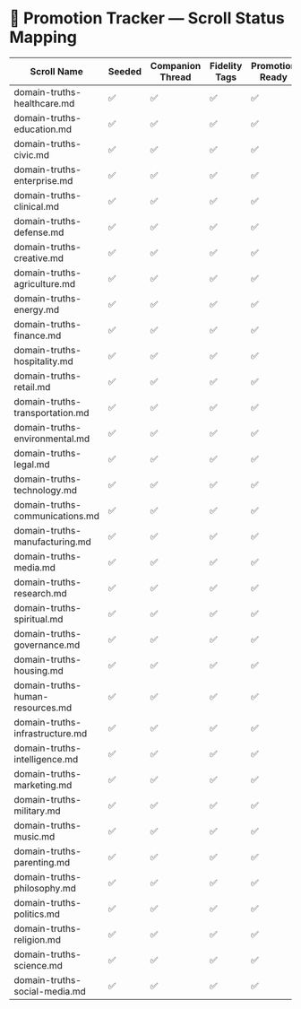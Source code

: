 # 🧭 Promotion Tracker — Scroll Status Mapping  
<!-- Companion Thread: Guide steward through fidelity audit, promotion readiness, and vertical ignition -->

| Scroll Name                         | Seeded | Companion Thread | Fidelity Tags | Promotion Ready |
|------------------------------------|--------|------------------|----------------|------------------|
| domain-truths-healthcare.md        | ✅     | ✅               | ✅             | ✅               |
| domain-truths-education.md         | ✅     | ✅               | ✅             | ✅               |
| domain-truths-civic.md             | ✅     | ✅               | ✅             | ✅               |
| domain-truths-enterprise.md        | ✅     | ✅               | ✅             | ✅               |
| domain-truths-clinical.md          | ✅     | ✅               | ✅             | ✅               |
| domain-truths-defense.md           | ✅     | ✅               | ✅             | ✅               |
| domain-truths-creative.md          | ✅     | ✅               | ✅             | ✅               |
| domain-truths-agriculture.md       | ✅     | ✅               | ✅             | ✅               |
| domain-truths-energy.md            | ✅     | ✅               | ✅             | ✅               |
| domain-truths-finance.md           | ✅     | ✅               | ✅             | ✅               |
| domain-truths-hospitality.md       | ✅     | ✅               | ✅             | ✅               |
| domain-truths-retail.md            | ✅     | ✅               | ✅             | ✅               |
| domain-truths-transportation.md    | ✅     | ✅               | ✅             | ✅               |
| domain-truths-environmental.md     | ✅     | ✅               | ✅             | ✅               |
| domain-truths-legal.md             | ✅     | ✅               | ✅             | ✅               |
| domain-truths-technology.md        | ✅     | ✅               | ✅             | ✅               |
| domain-truths-communications.md    | ✅     | ✅               | ✅             | ✅               |
| domain-truths-manufacturing.md     | ✅     | ✅               | ✅             | ✅               |
| domain-truths-media.md             | ✅     | ✅               | ✅             | ✅               |
| domain-truths-research.md          | ✅     | ✅               | ✅             | ✅               |
| domain-truths-spiritual.md         | ✅     | ✅               | ✅             | ✅               |
| domain-truths-governance.md        | ✅     | ✅               | ✅             | ✅               |
| domain-truths-housing.md           | ✅     | ✅               | ✅             | ✅               |
| domain-truths-human-resources.md   | ✅     | ✅               | ✅             | ✅               |
| domain-truths-infrastructure.md    | ✅     | ✅               | ✅             | ✅               |
| domain-truths-intelligence.md      | ✅     | ✅               | ✅             | ✅               |
| domain-truths-marketing.md         | ✅     | ✅               | ✅             | ✅               |
| domain-truths-military.md          | ✅     | ✅               | ✅             | ✅               |
| domain-truths-music.md             | ✅     | ✅               | ✅             | ✅               |
| domain-truths-parenting.md         | ✅     | ✅               | ✅             | ✅               |
| domain-truths-philosophy.md        | ✅     | ✅               | ✅             | ✅               |
| domain-truths-politics.md          | ✅     | ✅               | ✅             | ✅               |
| domain-truths-religion.md          | ✅     | ✅               | ✅             | ✅               |
| domain-truths-science.md           | ✅     | ✅               | ✅             | ✅               |
| domain-truths-social-media.md      | ✅     | ✅               | ✅             | ✅               |
